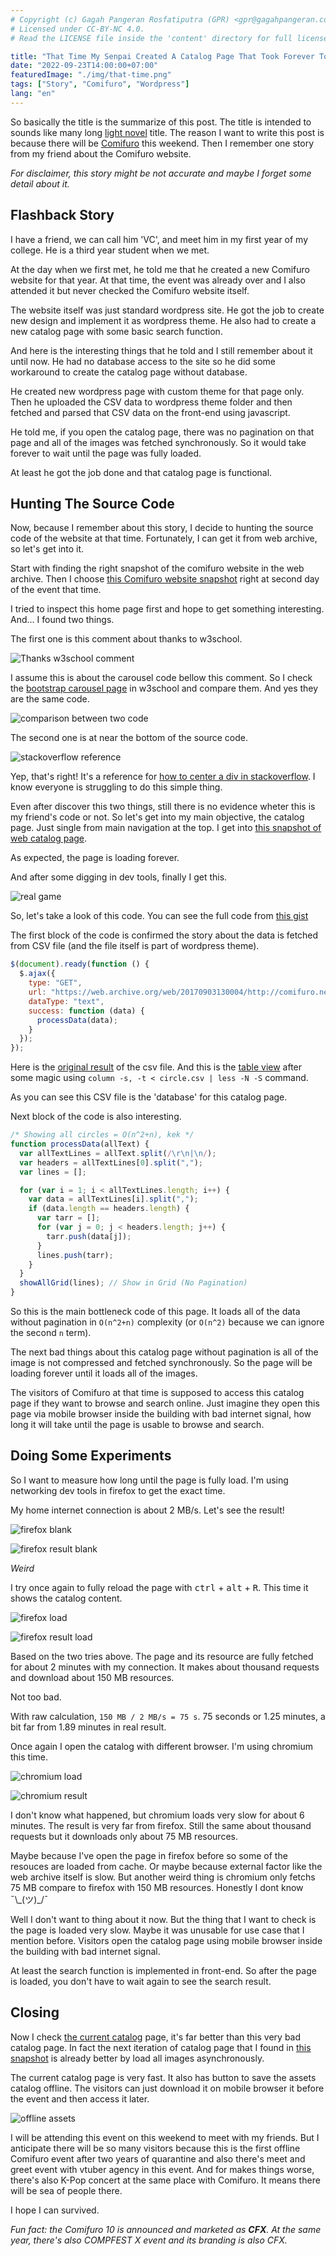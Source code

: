 ```yaml
---
# Copyright (c) Gagah Pangeran Rosfatiputra (GPR) <gpr@gagahpangeran.com>.
# Licensed under CC-BY-NC 4.0.
# Read the LICENSE file inside the 'content' directory for full license text.

title: "That Time My Senpai Created A Catalog Page That Took Forever To Load"
date: "2022-09-23T14:00:00+07:00"
featuredImage: "./img/that-time.png"
tags: ["Story", "Comifuro", "Wordpress"]
lang: "en"
---
```


So basically the title is the summarize of this post. The title is intended to
sounds like many long [light novel][ln] title. The reason I want to write this
post is because there will be [Comifuro][cf] this weekend. Then I remember one
story from my friend about the Comifuro website.

<!-- excerpt -->

_For disclaimer, this story might be not accurate and maybe I forget some detail
about it._

## Flashback Story

I have a friend, we can call him 'VC', and meet him in my first year of my
college. He is a third year student when we met.

At the day when we first met, he told me that he created a new Comifuro website
for that year. At that time, the event was already over and I also attended it
but never checked the Comifuro website itself.

The website itself was just standard wordpress site. He got the job to create
new design and implement it as wordpress theme. He also had to create a new
catalog page with some basic search function.

And here is the interesting things that he told and I still remember about it
until now. He had no database access to the site so he did some workaround to
create the catalog page without database.

He created new wordpress page with custom theme for that page only. Then he
uploaded the CSV data to wordpress theme folder and then fetched and parsed that
CSV data on the front-end using javascript.

He told me, if you open the catalog page, there was no pagination on that page
and all of the images was fetched synchronously. So it would take forever to
wait until the page was fully loaded.

At least he got the job done and that catalog page is functional.

## Hunting The Source Code

Now, because I remember about this story, I decide to hunting the source code of
the website at that time. Fortunately, I can get it from web archive, so let's
get into it.

Start with finding the right snapshot of the comifuro website in the web
archive. Then I choose [this Comifuro website snapshot][snapshot1] right at
second day of the event that time.

I tried to inspect this home page first and hope to get something interesting.
And... I found two things.

The first one is this comment about thanks to w3school.

![Thanks w3school comment](./img/thanks.png "never forget to say thank you")

I assume this is about the carousel code bellow this comment. So I check the
[bootstrap carousel page][carousel] in w3school and compare them. And yes they
are the same code.

![comparison between two code](./img/comparison.png "Left: Code from inspect element. Right: Code from w3school. Why even bother to remove the comment?")

The second one is at near the bottom of the source code.

![stackoverflow reference](./img/centering-div.png "Centering div is hard")

Yep, that's right! It's a reference for [how to center a div in
stackoverflow][stackoverflow]. I know everyone is struggling to do this simple
thing.

Even after discover this two things, still there is no evidence wheter this is
my friend's code or not. So let's get into my main objective, the catalog page.
Just single from main navigation at the top. I get into [this snapshot of web
catalog page][snapshot2].

As expected, the page is loading forever.

And after some digging in dev tools, finally I get this.

![real game](./img/real-game.png "What kind of game is this?")

So, let's take a look of this code. You can see the full code from [this
gist][gistjs]

The first block of the code is confirmed the story about the data is fetched
from CSV file (and the file itself is part of wordpress theme).

```javascript
$(document).ready(function () {
  $.ajax({
    type: "GET",
    url: "https://web.archive.org/web/20170903130004/http://comifuro.net/wp-content/themes/mesocolumn/assets/images/circle/circle.csv",
    dataType: "text",
    success: function (data) {
      processData(data);
    }
  });
});
```

Here is the [original result][gistcsv] of the csv file. And this is the [table
view][gisttable] after some magic using
`column -s, -t < circle.csv | less -N -S` command.

As you can see this CSV file is the 'database' for this catalog page.

Next block of the code is also interesting.

```javascript
/* Showing all circles = O(n^2+n), kek */
function processData(allText) {
  var allTextLines = allText.split(/\r\n|\n/);
  var headers = allTextLines[0].split(",");
  var lines = [];

  for (var i = 1; i < allTextLines.length; i++) {
    var data = allTextLines[i].split(",");
    if (data.length == headers.length) {
      var tarr = [];
      for (var j = 0; j < headers.length; j++) {
        tarr.push(data[j]);
      }
      lines.push(tarr);
    }
  }
  showAllGrid(lines); // Show in Grid (No Pagination)
}
```

So this is the main bottleneck code of this page. It loads all of the data
without pagination in `O(n^2+n)` complexity (or `O(n^2)` because we can ignore
the second `n` term).

The next bad things about this catalog page without pagination is all of the
image is not compressed and fetched synchronously. So the page will be loading
forever until it loads all of the images.

The visitors of Comifuro at that time is supposed to access this catalog page if
they want to browse and search online. Just imagine they open this page via
mobile browser inside the building with bad internet signal, how long it will
take until the page is usable to browse and search.

## Doing Some Experiments

So I want to measure how long until the page is fully load. I'm using networking
dev tools in firefox to get the exact time.

My home internet connection is about 2 MB/s. Let's see the result!

![firefox blank](./img/firefox1.png "First try the page does not show anything.")

![firefox result blank](./img/firefox2.png "Thousand requests!")

_Weird_

I try once again to fully reload the page with <kbd>ctrl</kbd> +
<kbd>alt</kbd> + <kbd>R</kbd>. This time it shows the catalog content.

![firefox load](./img/firefox3.png "Finally it's fully loaded!")

![firefox result load](./img/firefox4.png "Looks the same with previous 'blank' result")

Based on the two tries above. The page and its resource are fully fetched for
about 2 minutes with my connection. It makes about thousand requests and
download about 150 MB resources.

Not too bad.

With raw calculation, `150 MB / 2 MB/s = 75 s`. 75 seconds or 1.25 minutes, a
bit far from 1.89 minutes in real result.

Once again I open the catalog with different browser. I'm using chromium this
time.

![chromium load](./img/chromium1.png "This time it's fully loaded for the first time")

![chromium result](./img/chromium2.png "Different result with firefox")

I don't know what happened, but chromium loads very slow for about 6 minutes.
The result is very far from firefox. Still the same about thousand requests but
it downloads only about 75 MB resources.

Maybe because I've open the page in firefox before so some of the resouces are
loaded from cache. Or maybe because external factor like the web archive itself
is slow. But another weird thing is chromium only fetchs 75 MB compare to
firefox with 150 MB resources. Honestly I dont know ¯\\\_(ツ)\_/¯

Well I don't want to thing about it now. But the thing that I want to check is
the page is loaded very slow. Maybe it was unusable for use case that I mention
before. Visitors open the catalog page using mobile browser inside the building
with bad internet signal.

At least the search function is implemented in front-end. So after the page is
loaded, you don't have to wait again to see the search result.

## Closing

Now I check [the current catalog][catalog] page, it's far better than this very
bad catalog page. In fact the next iteration of catalog page that I found in
[this snapshot][snapshot3] is already better by load all images asynchronously.

The current catalog page is very fast. It also has button to save the assets
catalog offline. The visitors can just download it on mobile browser it before
the event and then access it later.

![offline assets](./img/offline-assets.gif "Offline ready")

I will be attending this event on this weekend to meet with my friends. But I
anticipate there will be so many visitors because this is the first offline
Comifuro event after two years of quarantine and also there's meet and greet
event with vtuber agency in this event. And for makes things worse, there's also
K-Pop concert at the same place with Comifuro. It means there will be sea of
people there.

I hope I can survived.

_Fun fact: the Comifuro 10 is announced and marketed as **CFX**. At the same
year, there's also COMPFEST X event and its branding is also CFX._

[ln]: https://en.wikipedia.org/wiki/Light_novel
[cf]: https://comifuro.net/
[snapshot1]: https://web.archive.org/web/20170903125550/http://comifuro.net/
[carousel]: https://www.w3schools.com/bootstrap/bootstrap_carousel.asp
[stackoverflow]:
  https://stackoverflow.com/questions/20142606/in-a-bootstrap-responsive-page-how-to-center-a-div
[snapshot2]:
  https://web.archive.org/web/20170903130004/http://comifuro.net/webcatalog/comifuro-9
[gistjs]:
  https://gist.github.com/gagahpangeran/bf7e4061d9f27474794a4377ab38a3a6#file-a-js
[gistcsv]:
  https://gist.github.com/gagahpangeran/bf7e4061d9f27474794a4377ab38a3a6#file-circle-csv
[gisttable]:
  https://gist.github.com/gagahpangeran/bf7e4061d9f27474794a4377ab38a3a6#file-table-txt
[snapshot3]:
  https://web.archive.org/web/20181124141616/https://catalog.comifuro.net/
[catalog]: https://catalog.comifuro.net/
